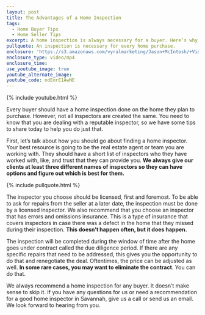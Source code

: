 ```yaml
---
layout: post
title: The Advantages of a Home Inspection
tags:
  - Home Buyer Tips
  - Home Seller Tips
excerpt: A home inspection is always necessary for a buyer. Here’s why.
pullquote: An inspection is necessary for every home purchase.
enclosure: 'https://s3.amazonaws.com/vyralmarketing/Jason+McIntosh/+Videos/2017/Savannah+Real+Estate+Agent-+Home+Inpsectors.mp4'
enclosure_type: video/mp4
enclosure_time:
use_youtube_image: true
youtube_alternate_image:
youtube_code: ndEorE1AwNE
---
```



{% include youtube.html %}

Every buyer should have a home inspection done on the home they plan to purchase. However, not all inspectors are created the same. You need to know that you are dealing with a reputable inspector, so we have some tips to share today to help you do just that.

First, let’s talk about how you should go about finding a home inspector. Your best resource is going to be the real estate agent or team you are working with. They should have a short list of inspectors who they have worked with, like, and trust that they can provide you. **We always give our clients at least three different names of inspectors so they can have options and figure out which is best for them.**

{% include pullquote.html %}

The inspector you choose should be licensed, first and foremost. To be able to ask for repairs from the seller at a later date, the inspection must be done by a licensed inspector. We also recommend that you choose an inspector that has errors and omissions insurance. This is a type of insurance that covers inspectors in case there was a defect in the home that they missed during their inspection. **This doesn’t happen often, but it does happen.**

The inspection will be completed during the window of time after the home goes under contract called the due diligence period. If there are any specific repairs that need to be addressed, this gives you the opportunity to do that and renegotiate the deal. Oftentimes, the price can be adjusted as well. **In some rare cases, you may want to eliminate the contract**. You can do that.

We always recommend a home inspection for any buyer. It doesn’t make sense to skip it. If you have any questions for us or need a recommendation for a good home inspector in Savannah, give us a call or send us an email. We look forward to hearing from you.